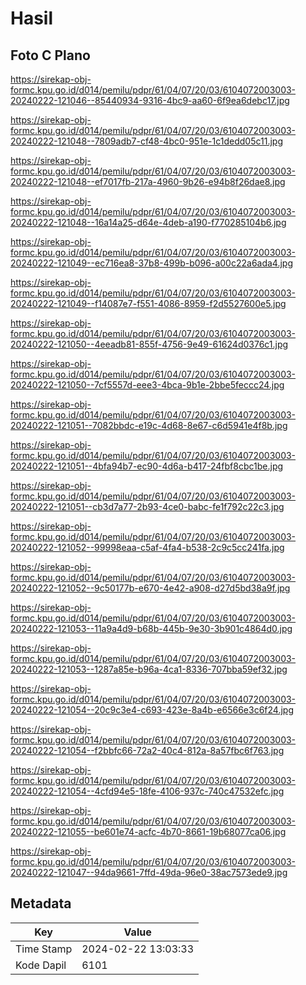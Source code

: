 # Hasil

## Foto C Plano

https://sirekap-obj-formc.kpu.go.id/d014/pemilu/pdpr/61/04/07/20/03/6104072003003-20240222-121046--85440934-9316-4bc9-aa60-6f9ea6debc17.jpg

https://sirekap-obj-formc.kpu.go.id/d014/pemilu/pdpr/61/04/07/20/03/6104072003003-20240222-121048--7809adb7-cf48-4bc0-951e-1c1dedd05c11.jpg

https://sirekap-obj-formc.kpu.go.id/d014/pemilu/pdpr/61/04/07/20/03/6104072003003-20240222-121048--ef7017fb-217a-4960-9b26-e94b8f26dae8.jpg

https://sirekap-obj-formc.kpu.go.id/d014/pemilu/pdpr/61/04/07/20/03/6104072003003-20240222-121048--16a14a25-d64e-4deb-a190-f770285104b6.jpg

https://sirekap-obj-formc.kpu.go.id/d014/pemilu/pdpr/61/04/07/20/03/6104072003003-20240222-121049--ec716ea8-37b8-499b-b096-a00c22a6ada4.jpg

https://sirekap-obj-formc.kpu.go.id/d014/pemilu/pdpr/61/04/07/20/03/6104072003003-20240222-121049--f14087e7-f551-4086-8959-f2d5527600e5.jpg

https://sirekap-obj-formc.kpu.go.id/d014/pemilu/pdpr/61/04/07/20/03/6104072003003-20240222-121050--4eeadb81-855f-4756-9e49-61624d0376c1.jpg

https://sirekap-obj-formc.kpu.go.id/d014/pemilu/pdpr/61/04/07/20/03/6104072003003-20240222-121050--7cf5557d-eee3-4bca-9b1e-2bbe5feccc24.jpg

https://sirekap-obj-formc.kpu.go.id/d014/pemilu/pdpr/61/04/07/20/03/6104072003003-20240222-121051--7082bbdc-e19c-4d68-8e67-c6d5941e4f8b.jpg

https://sirekap-obj-formc.kpu.go.id/d014/pemilu/pdpr/61/04/07/20/03/6104072003003-20240222-121051--4bfa94b7-ec90-4d6a-b417-24fbf8cbc1be.jpg

https://sirekap-obj-formc.kpu.go.id/d014/pemilu/pdpr/61/04/07/20/03/6104072003003-20240222-121051--cb3d7a77-2b93-4ce0-babc-fe1f792c22c3.jpg

https://sirekap-obj-formc.kpu.go.id/d014/pemilu/pdpr/61/04/07/20/03/6104072003003-20240222-121052--99998eaa-c5af-4fa4-b538-2c9c5cc241fa.jpg

https://sirekap-obj-formc.kpu.go.id/d014/pemilu/pdpr/61/04/07/20/03/6104072003003-20240222-121052--9c50177b-e670-4e42-a908-d27d5bd38a9f.jpg

https://sirekap-obj-formc.kpu.go.id/d014/pemilu/pdpr/61/04/07/20/03/6104072003003-20240222-121053--11a9a4d9-b68b-445b-9e30-3b901c4864d0.jpg

https://sirekap-obj-formc.kpu.go.id/d014/pemilu/pdpr/61/04/07/20/03/6104072003003-20240222-121053--1287a85e-b96a-4ca1-8336-707bba59ef32.jpg

https://sirekap-obj-formc.kpu.go.id/d014/pemilu/pdpr/61/04/07/20/03/6104072003003-20240222-121054--20c9c3e4-c693-423e-8a4b-e6566e3c6f24.jpg

https://sirekap-obj-formc.kpu.go.id/d014/pemilu/pdpr/61/04/07/20/03/6104072003003-20240222-121054--f2bbfc66-72a2-40c4-812a-8a57fbc6f763.jpg

https://sirekap-obj-formc.kpu.go.id/d014/pemilu/pdpr/61/04/07/20/03/6104072003003-20240222-121054--4cfd94e5-18fe-4106-937c-740c47532efc.jpg

https://sirekap-obj-formc.kpu.go.id/d014/pemilu/pdpr/61/04/07/20/03/6104072003003-20240222-121055--be601e74-acfc-4b70-8661-19b68077ca06.jpg

https://sirekap-obj-formc.kpu.go.id/d014/pemilu/pdpr/61/04/07/20/03/6104072003003-20240222-121047--94da9661-7ffd-49da-96e0-38ac7573ede9.jpg


## Metadata

| Key        | Value               |
| ---------- | ------------------- |
| Time Stamp | 2024-02-22 13:03:33 |
| Kode Dapil | 6101                |




